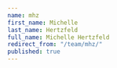 ```yaml
---
name: mhz
first_name: Michelle
last_name: Hertzfeld
full_name: Michelle Hertzfeld
redirect_from: "/team/mhz/"
published: true
---
```


